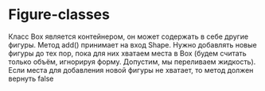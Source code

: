 # Figure-classes
Класс Box является контейнером, он может содержать в себе другие
фигуры. Метод add() принимает на вход Shape. Нужно добавлять новые
фигуры до тех пор, пока для них хватаем места в Box (будем считать
только объём, игнорируя форму. Допустим, мы переливаем жидкость).
Если места для добавления новой фигуры не хватает, то метод должен
вернуть false
